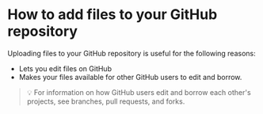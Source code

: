 # How to add files to your GitHub repository
Uploading files to your GitHub repository is useful for the following reasons:
- Lets you edit files on GitHub  
- Makes your files available for other GitHub users to edit and borrow. 
> :bulb: For information on how GitHub users edit and borrow each other's projects, see branches, pull requests, and forks. 







